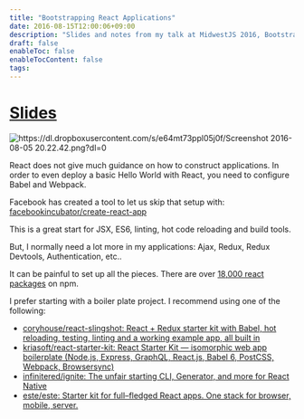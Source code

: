 ```yaml
---
title: "Bootstrapping React Applications"
date: 2016-08-15T12:00:06+09:00
description: "Slides and notes from my talk at MidwestJS 2016, Bootstrapping React Applications - where I discuss how to start a new project without getting bogged down in analysis paralysis"
draft: false
enableToc: false
enableTocContent: false
tags:
---
```


# [Slides](https://raw.githubusercontent.com/ignu/2016/master/bootstrapping-react-applications/slides.pdf)


![https://dl.dropboxusercontent.com/s/e64mt73ppl05j0f/Screenshot 2016-08-05 20.22.42.png?dl=0](https://dl.dropboxusercontent.com/s/e64mt73ppl05j0f/Screenshot%202016-08-05%2020.22.42.png?dl=0)

React does not give much guidance on how to construct applications. In order to even deploy a basic Hello World with React, you need to configure Babel and Webpack.

Facebook has created a tool to let us skip that setup with: [facebookincubator/create-react-app](https://github.com/facebookincubator/create-react-app)

This is a great start for JSX, ES6, linting, hot code reloading and build tools.

But, I normally need a lot more in my applications: Ajax, Redux, Redux Devtools, Authentication, etc..

It can be painful to set up all the pieces. There are over [18,000 react packages](https://www.npmjs.com/search?q=react) on npm.

I prefer starting with a boiler plate project. I recommend using one of the following:

* [coryhouse/react-slingshot: React + Redux starter kit with Babel, hot reloading, testing, linting and a working example app, all built in](https://github.com/coryhouse/react-slingshot)
* [kriasoft/react-starter-kit: React Starter Kit — isomorphic web app boilerplate (Node.js, Express, GraphQL, React.js, Babel 6, PostCSS, Webpack, Browsersync)](https://github.com/kriasoft/react-starter-kit)
* [infinitered/ignite: The unfair starting CLI, Generator, and more for React Native](https://github.com/infinitered/ignite)
* [este/este: Starter kit for full–fledged React apps. One stack for browser, mobile, server.](https://github.com/este/este)


